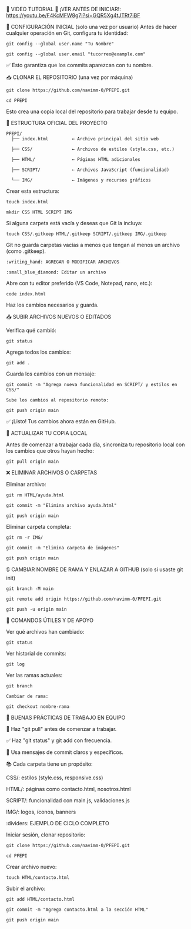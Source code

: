 :movie_camera: VIDEO TUTORIAL
:link: ¡VER ANTES DE INICIAR!:
    https://youtu.be/F4KcMFW8g7I?si=GQR5Xg4tJTRt7iBF


:wrench: CONFIGURACIÓN INICIAL (solo una vez por usuario)
  Antes de hacer cualquier operación en Git, configura tu identidad:


    git config --global user.name "Tu Nombre"

    git config --global user.email "tucorreo@example.com"

:white_check_mark: Esto garantiza que los commits aparezcan con tu nombre.

:inbox_tray: CLONAR EL REPOSITORIO (una vez por máquina)


    git clone https://github.com/navimm-0/PFEPI.git

    cd PFEPI

 Esto crea una copia local del repositorio para trabajar desde tu equipo.

:file_folder: ESTRUCTURA OFICIAL DEL PROYECTO

    PFEPI/
      ├── index.html         ← Archivo principal del sitio web

      ├── CSS/               ← Archivos de estilos (style.css, etc.)

      ├── HTML/              ← Páginas HTML adicionales

      ├── SCRIPT/            ← Archivos JavaScript (funcionalidad)
  
      └── IMG/               ← Imágenes y recursos gráficos

Crear esta estructura:

    touch index.html

    mkdir CSS HTML SCRIPT IMG

Si alguna carpeta está vacía y deseas que Git la incluya:


    touch CSS/.gitkeep HTML/.gitkeep SCRIPT/.gitkeep IMG/.gitkeep

Git no guarda carpetas vacías a menos que tengan al menos un archivo (como .gitkeep).

    :writing_hand: AGREGAR O MODIFICAR ARCHIVOS

    :small_blue_diamond: Editar un archivo

Abre con tu editor preferido (VS Code, Notepad, nano, etc.):

    code index.html

Haz los cambios necesarios y guarda.

:outbox_tray: SUBIR ARCHIVOS NUEVOS O EDITADOS

  Verifica qué cambió:

    git status

Agrega todos los cambios:

    git add .

Guarda los cambios con un mensaje:

    git commit -m "Agrega nueva funcionalidad en SCRIPT/ y estilos en CSS/"

    Sube los cambios al repositorio remoto:

    git push origin main

:white_check_mark: ¡Listo! Tus cambios ahora están en GitHub.

:arrows_counterclockwise: ACTUALIZAR TU COPIA LOCAL

  Antes de comenzar a trabajar cada día, sincroniza tu repositorio local con los cambios que otros hayan hecho:

    git pull origin main

:x: ELIMINAR ARCHIVOS O CARPETAS

  Eliminar archivo:

    git rm HTML/ayuda.html

    git commit -m "Elimina archivo ayuda.html"

    git push origin main
    
  Eliminar carpeta completa:

    git rm -r IMG/

    git commit -m "Elimina carpeta de imágenes"

    git push origin main

:arrows_clockwise: CAMBIAR NOMBRE DE RAMA Y ENLAZAR A GITHUB (solo si usaste git init)

    git branch -M main
  
    git remote add origin https://github.com/navimm-0/PFEPI.git

    git push -u origin main

:test_tube: COMANDOS ÚTILES Y DE APOYO

  Ver qué archivos han cambiado:

    git status

  Ver historial de commits:


    git log

  Ver las ramas actuales:

    git branch

    Cambiar de rama:

    git checkout nombre-rama

:soap: BUENAS PRÁCTICAS DE TRABAJO EN EQUIPO

:arrows_counterclockwise: Haz "git pull" antes de comenzar a trabajar.

 :white_check_mark: Haz "git status" y git add con frecuencia.

:speech_balloon: Usa mensajes de commit claros y específicos.

:books: Cada carpeta tiene un propósito:

CSS/: estilos (style.css, responsive.css)

HTML/: páginas como contacto.html, nosotros.html

SCRIPT/: funcionalidad con main.js, validaciones.js

 IMG/: logos, íconos, banners

:dividers: EJEMPLO DE CICLO COMPLETO

  Iniciar sesión, clonar repositorio:

    git clone https://github.com/navimm-0/PFEPI.git

    cd PFEPI

  Crear archivo nuevo:

    touch HTML/contacto.html

  Subir el archivo:


    git add HTML/contacto.html

    git commit -m "Agrega contacto.html a la sección HTML"

    git push origin main
